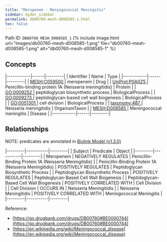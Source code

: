 ```yaml
---
title: "Meropenem - Meningococcal Meningitis"
sidebar: mydoc_sidebar
permalink: db00760-mesh-d008585-1.html
toc: false 
---
```



Path ID: `DB00760_MESH_D008585_1`
{% include image.html url="images/db00760-mesh-d008585-1.png" file="db00760-mesh-d008585-1.png" alt="db00760-mesh-d008585-1" %}

## Concepts

|------------|------|---------|
| Identifier | Name | Type    |
|------------|------|---------|
| <a href="https://identifiers.org/MESH:C059500">MESH:C059500 </a> | meropenem | Drug |
| <a href="https://identifiers.org/UniProt:P0A0Z5">UniProt:P0A0Z5 </a> | Penicillin-binding protein 1A (Neisseria meningitidis) | Protein |
| <a href="https://identifiers.org/GO:0009252">GO:0009252 </a> | peptidoglycan biosynthetic process | BiologicalProcess |
| <a href="https://identifiers.org/GO:0009273">GO:0009273 </a> | peptidoglycan-based cell wall biogenesis | BiologicalProcess |
| <a href="https://identifiers.org/GO:0051301">GO:0051301 </a> | cell division | BiologicalProcess |
| <a href="https://identifiers.org/taxonomy:487">taxonomy:487 </a> | Neisseria meningitidis | OrganismTaxon |
| <a href="https://identifiers.org/MESH:D008585">MESH:D008585 </a> | Meningococcal meningitis | Disease |
|------------|------|---------|

## Relationships


NOTE: predicates are annotated in <a href="https://github.com/biolink/biolink-model/releases/tag/v1.3.0">Biolink Model (v1.3.0)</a>

|---------|-----------|---------|
| Subject | Predicate | Object  |
|---------|-----------|---------|
| Meropenem | NEGATIVELY REGULATES | Penicillin-Binding Protein 1A (Neisseria Meningitidis) |
| Penicillin-Binding Protein 1A (Neisseria Meningitidis) | POSITIVELY REGULATES | Peptidoglycan Biosynthetic Process |
| Peptidoglycan Biosynthetic Process | POSITIVELY REGULATES | Peptidoglycan-Based Cell Wall Biogenesis |
| Peptidoglycan-Based Cell Wall Biogenesis | POSITIVELY CORRELATED WITH | Cell Division |
| Cell Division | OCCURS IN | Neisseria Meningitidis |
| Neisseria Meningitidis | POSITIVELY CORRELATED WITH | Meningococcal Meningitis |
|---------|-----------|---------|

Reference: 
  - [https://go.drugbank.com/drugs/DB00760#BE0000744](https://go.drugbank.com/drugs/DB00760#BE0000744)
  - [https://en.wikipedia.org/wiki/Meningococcal_disease](https://en.wikipedia.org/wiki/Meningococcal_disease)
